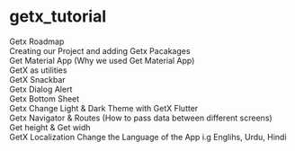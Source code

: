 # getx_tutorial

Getx Roadmap   
Creating our Project and adding Getx Pacakages   
Get Material App (Why we used Get Material App)   
GetX as utilities   
GetX Snackbar   
Getx Dialog Alert   
Getx Bottom Sheet   
Getx Change Light & Dark Theme with GetX Flutter   
Getx Navigator & Routes (How to pass data between different screens)   
Get height & Get widh   
GetX Localization Change the Language of the App i.g Englihs, Urdu, Hindi   
